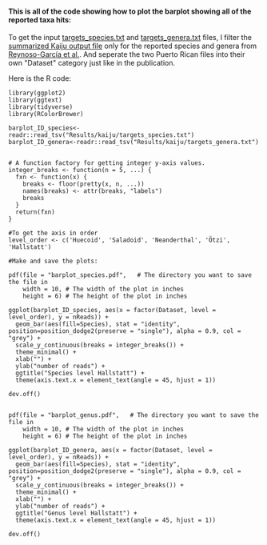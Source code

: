 #### This is all of the code showing how to plot the barplot showing all of the reported taxa hits:

To get the input [targets_species.txt](https://raw.githubusercontent.com/AleksandraLaura/DietComment/main/2.%20Kaiju/targets_species.txt) and [targets_genera.txt](https://raw.githubusercontent.com/AleksandraLaura/DietComment/main/2.%20Kaiju/targets_genera.txt) files, I filter the [summarized Kaiju output file](https://github.com/AleksandraLaura/DietComment/blob/main/S2_Table.xlsx) only for the reported species and genera from [Reynoso-García et al.](https://journals.plos.org/plosone/article?id=10.1371/journal.pone.0292077). And seperate the two Puerto Rican files into their own "Dataset" category just like in the publication.

Here is the R code:
```
library(ggplot2)
library(ggtext)
library(tidyverse)
library(RColorBrewer)

barplot_ID_species<-readr::read_tsv("Results/kaiju/targets_species.txt")
barplot_ID_genera<-readr::read_tsv("Results/kaiju/targets_genera.txt")


# A function factory for getting integer y-axis values.
integer_breaks <- function(n = 5, ...) {
  fxn <- function(x) {
    breaks <- floor(pretty(x, n, ...))
    names(breaks) <- attr(breaks, "labels")
    breaks
  }
  return(fxn)
}

#To get the axis in order
level_order <- c('Huecoid', 'Saladoid', 'Neanderthal', 'Ötzi', 'Hallstatt') 

#Make and save the plots:

pdf(file = "barplot_species.pdf",   # The directory you want to save the file in
    width = 10, # The width of the plot in inches
    height = 6) # The height of the plot in inches

ggplot(barplot_ID_species, aes(x = factor(Dataset, level = level_order), y = nReads)) + 
  geom_bar(aes(fill=Species), stat = "identity", position=position_dodge2(preserve = "single"), alpha = 0.9, col = "grey") +
  scale_y_continuous(breaks = integer_breaks()) +
  theme_minimal() +
  xlab("") +
  ylab("number of reads") +
  ggtitle("Species level Hallstatt") +
  theme(axis.text.x = element_text(angle = 45, hjust = 1))

dev.off()


pdf(file = "barplot_genus.pdf",   # The directory you want to save the file in
    width = 10, # The width of the plot in inches
    height = 6) # The height of the plot in inches

ggplot(barplot_ID_genera, aes(x = factor(Dataset, level = level_order), y = nReads)) + 
  geom_bar(aes(fill=Species), stat = "identity", position=position_dodge2(preserve = "single"), alpha = 0.9, col = "grey") +
  scale_y_continuous(breaks = integer_breaks()) +
  theme_minimal() +
  xlab("") +
  ylab("number of reads") +
  ggtitle("Genus level Hallstatt") +
  theme(axis.text.x = element_text(angle = 45, hjust = 1))

dev.off()
```
